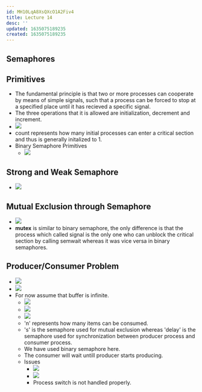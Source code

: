 ```yaml
---
id: MH10LqA8XsQXcO1A2Fiv4
title: Lecture 14
desc: ''
updated: 1635075189235
created: 1635075189235
---
```

## Semaphores

## Primitives

- The fundamental principle is that two or more processes can cooperate by means of simple signals, such that a process can be forced to stop at a specified place until it has recieved a specific signal.
- The three operations that it is allowed are initialization, decrement and increment.
- ![](/assets/images/2021-10-24-17-05-31.png)
- count represents how many initial processes can enter a critical section and thus is generally initalized to 1.
- Binary Semaphore Primitives
  - ![](/assets/images/2021-10-24-17-14-54.png)

## Strong and Weak Semaphore

- ![](/assets/images/2021-10-24-17-17-13.png)

## Mutual Exclusion through Semaphore

- ![](/assets/images/2021-10-24-17-18-14.png)
- **mutex** is similar to binary semaphore, the only difference is that the process which called signal is the only one who can unblock the critical section by calling semwait whereas it was vice versa in binary semaphores.

## Producer/Consumer Problem

- ![](/assets/images/2021-10-24-17-22-44.png)
- ![](/assets/images/2021-10-24-17-23-25.png)
- For now assume that buffer is infinite.
  - ![](/assets/images/2021-10-24-17-24-44.png)
  - ![](/assets/images/2021-10-24-17-27-25.png)
  - ![](/assets/images/2021-10-24-17-28-04.png)
  - 'n' represents how many items can be consumed.
  - 's' is the semaphore used for mutual exclusion whereas 'delay' is the semaphore used for synchronization between producer process and consumer process.
  - We have used binary semaphore here.
  - The consumer will wait untill producer starts producing.
  - Issues
    - ![](/assets/images/2021-10-24-17-33-42.png)
    - ![](/assets/images/2021-10-24-17-36-03.png)
    - Process switch is not handled properly.

